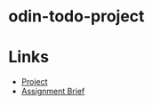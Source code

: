 # odin-todo-project

# Links
- [Project](https://anevilpenguin.github.io/odin-todo-project)
- [Assignment Brief](https://www.theodinproject.com/lessons/node-path-javascript-todo-list)

